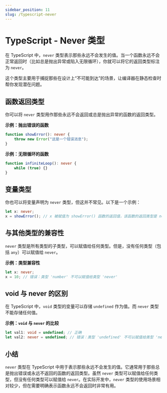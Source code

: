 ```yaml
---
sidebar_position: 11
slug: /typescript-never
---
```


# TypeScript - Never 类型

在 TypeScript 中，`never` 类型表示那些永远不会发生的值。当一个函数永远不会正常返回时（比如总是抛出异常或陷入无限循环），你就可以将它的返回类型标注为 `never`。

这个类型主要用于捕捉那些在设计上“不可能到达”的场景，让编译器在静态检查时帮你发现潜在问题。



## 函数返回类型

你可以将 `never` 类型用作那些永远不会返回或总是抛出异常的函数的返回类型。

**示例：抛出错误的函数**

```typescript
function showError(): never {
    throw new Error("这是一个错误消息");
}
```

**示例：无限循环的函数**

```typescript
function infiniteLoop(): never {
    while (true) {}
}
```



## 变量类型

你也可以将变量声明为 `never` 类型，但这并不常见。以下是一个示例：

```typescript
let x: never;
x = showError(); // x 被赋值为 showError() 函数的返回值，该函数的返回类型是 never
```



## 与其他类型的兼容性

`never` 类型是所有类型的子类型，可以赋值给任何类型。但是，没有任何类型（包括 `any`）可以赋值给 `never`。

**示例：类型兼容性**

```typescript
let x: never;
x = 10; // 错误：类型 'number' 不可以赋值给类型 'never'
```



## void 与 never 的区别

在 TypeScript 中，`void` 类型的变量可以存储 `undefined` 作为值。而 `never` 类型不能存储任何值。

**示例：`void` 与 `never` 的比较**

```typescript
let val1: void = undefined; // 正确
let val2: never = undefined; // 错误：类型 'undefined' 不可以赋值给类型 'never'
```



## 小结

`never` 类型在 TypeScript 中用于表示那些永远不会发生的值。它通常用于那些总是抛出错误或永远不返回的函数的返回类型。虽然 `never` 类型可以赋值给任何类型，但没有任何类型可以赋值给 `never`。在实际开发中，`never` 类型的使用场景相对较少，但在需要明确表示函数永远不会返回时非常有用。
